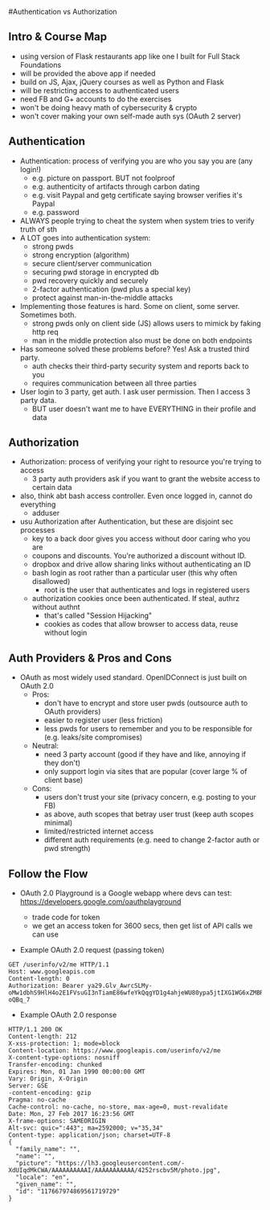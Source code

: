 #Authentication vs Authorization

## Intro & Course Map

- using version of Flask restaurants app like one I built for Full Stack Foundations
- will be provided the above app if needed
- build on JS, Ajax, jQuery courses as well as Python and Flask
- will be restricting access to authenticated users
- need FB and G+ accounts to do the exercises
- won't be doing heavy math of cybersecurity & crypto
- won't cover making your own self-made auth sys (OAuth 2 server)

## Authentication

- Authentication: process of verifying you are who you say you are (any login!)
	- e.g. picture on passport. BUT not foolproof
	- e.g. authenticity of artifacts through carbon dating
	- e.g. visit Paypal and getg certificate saying browser verifies it's Paypal
	- e.g. password
- ALWAYS people trying to cheat the system when system tries to verify truth of sth
- A LOT goes into authentication system:
	- strong pwds
	- strong encryption (algorithm)
	- secure client/server communication
	- securing pwd storage in encrypted db
	- pwd recovery quickly and securely
	- 2-factor authentication (pwd plus a special key)
	- protect against man-in-the-middle attacks
- Implementing those features is hard. Some on client, some server. Sometimes both.
	- strong pwds only on client side (JS) allows users to mimick by faking http req
	- man in the middle protection also must be done on both endpoints
- Has someone solved these problems before? Yes! Ask a trusted third party.
	- auth checks their third-party security system and reports back to you
	- requires communication between all three parties
- User login to 3 party, get auth. I ask user permission. Then I access 3 party data.
	- BUT user doesn't want me to have EVERYTHING in their profile and data

## Authorization

- Authorization: process of verifying your right to resource you're trying to access
	- 3 party auth providers ask if you want to grant the website access to certain data
- also, think abt bash access controller. Even once logged in, cannot do everything
	- adduser
- usu Authorization after Authentication, but these are disjoint sec processes
	- key to a back door gives you access without door caring who you are
	- coupons and discounts. You're authorized a discount without ID.
	- dropbox and drive allow sharing links without authenticating an ID
	- bash login as root rather than a particular user (this why often disallowed)
		- root is the user that authenticates and logs in registered users
	- authorization cookies once been authenticated. If steal, authrz without authnt
		- that's called "Session Hijacking"
		- cookies as codes that allow browser to access data, reuse without login

## Auth Providers & Pros and Cons

- OAuth as most widely used standard. OpenIDConnect is just built on OAuth 2.0
	- Pros:
		- don't have to encrypt and store user pwds (outsource auth to OAuth providers)
		- easier to register user (less friction)
		- less pwds for users to remember and you to be responsible for (e.g. leaks/site compromises)
	- Neutral:
		- need 3 party account (good if they have and like, annoying if they don't)
		- only support login via sites that are popular (cover large % of client base)
	- Cons:
		- users don't trust your site (privacy concern, e.g. posting to your FB)
		- as above, auth scopes that betray user trust (keep auth scopes minimal)
		- limited/restricted internet access
		- different auth requirements (e.g. need to change 2-factor auth or pwd strength)

## Follow the Flow

- OAuth 2.0 Playground is a Google webapp where devs can test: https://developers.google.com/oauthplayground
	- trade code for token
	- we get an access token for 3600 secs, then get list of API calls we can use

- Example OAuth 2.0 request (passing token)
	
```	
GET /userinfo/v2/me HTTP/1.1
Host: www.googleapis.com
Content-length: 0
Authorization: Bearer ya29.Glv_AwrcSLMy-oMw1dbhS9HlH4o2E1FVsuGI3nTiamE86wfeYkQqgYD1g4ahjeWU80ypa5jtIXG1WG6xZMBROdDedXTEDufnMpV9LaCvMzUR4iIgegHd4-oQBq_7
```

- Example OAuth 2.0 response
	
```
HTTP/1.1 200 OK
Content-length: 212
X-xss-protection: 1; mode=block
Content-location: https://www.googleapis.com/userinfo/v2/me
X-content-type-options: nosniff
Transfer-encoding: chunked
Expires: Mon, 01 Jan 1990 00:00:00 GMT
Vary: Origin, X-Origin
Server: GSE
-content-encoding: gzip
Pragma: no-cache
Cache-control: no-cache, no-store, max-age=0, must-revalidate
Date: Mon, 27 Feb 2017 16:23:56 GMT
X-frame-options: SAMEORIGIN
Alt-svc: quic=":443"; ma=2592000; v="35,34"
Content-type: application/json; charset=UTF-8
{
  "family_name": "", 
  "name": "", 
  "picture": "https://lh3.googleusercontent.com/-XdUIqdMkCWA/AAAAAAAAAAI/AAAAAAAAAAA/4252rscbv5M/photo.jpg", 
  "locale": "en", 
  "given_name": "", 
  "id": "117667974869561719729"
}
```
